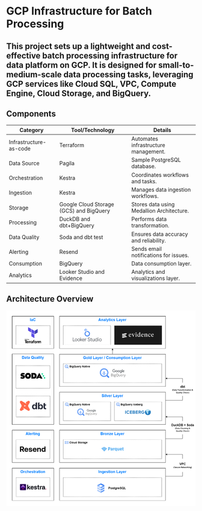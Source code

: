 # GCP Infrastructure for Batch Processing

This project sets up a lightweight and cost-effective batch processing infrastructure for data platform on GCP. It is designed for small-to-medium-scale data processing tasks, leveraging GCP services like Cloud SQL, VPC, Compute Engine, Cloud Storage, and BigQuery.
---

## Components

| **Category**           | **Tool/Technology**                     | **Details**                               |
|------------------------|-----------------------------------------|-------------------------------------------|
| Infrastructure-as-code | Terraform                               | Automates infrastructure management.      |
| Data Source            | Pagila                                  | Sample PostgreSQL database.               |
| Orchestration          | Kestra                                  | Coordinates workflows and tasks.          |
| Ingestion              | Kestra                                  | Manages data ingestion workflows.         |
| Storage                | Google Cloud Storage (GCS) and BigQuery | Stores data using Medallion Architecture. |
| Processing             | DuckDB and dbt+BigQuery                 | Performs data transformation.             |
| Data Quality           | Soda and dbt test                       | Ensures data accuracy and reliability.    |
| Alerting               | Resend                                  | Sends email notifications for issues.     |
| Consumption            | BigQuery                                | Data consumption layer.                   |
| Analytics              | Looker Studio and Evidence              | Analytics and visualizations layer.       |

## Architecture Overview

![](img/gcp-batch-diagram.png)
